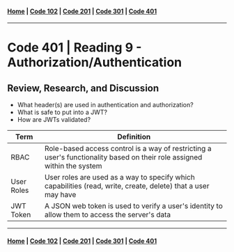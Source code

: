 #### [Home](../README.md) | [Code 102](../102main.md) | [Code 201](../201main.md) | [Code 301](../301main.md) | [Code 401](../401main.md)

---

# Code 401 | Reading 9 - Authorization/Authentication

## Review, Research, and Discussion

-   What header(s) are used in authentication and authorization?
-   What is safe to put into a JWT?
-   How are JWTs validated?

| Term       | Definition                                                                                                              |
| ---------- | ----------------------------------------------------------------------------------------------------------------------- |
| RBAC       | Role-based access control is a way of restricting a user's functionality based on their role assigned within the system |
| User Roles | User roles are used as a way to specify which capabilities (read, write, create, delete) that a user may have           |
| JWT Token  | A JSON web token is used to verify a user's identity to allow them to access the server's data                          |

---

#### [Home](../README.md) | [Code 102](../102main.md) | [Code 201](../201main.md) | [Code 301](../301main.md) | [Code 401](../401main.md)
